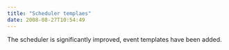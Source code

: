 ```yaml
---
title: "Scheduler templaes"
date: 2008-08-27T10:54:49
---
```


The scheduler is significantly improved, event templates have been added.
